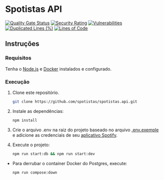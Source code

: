 # Spotistas API

[![Quality Gate Status](https://sonarcloud.io/api/project_badges/measure?project=spotistas_spotistas.api&metric=alert_status)](https://sonarcloud.io/summary/new_code?id=spotistas_spotistas.api) [![Security Rating](https://sonarcloud.io/api/project_badges/measure?project=spotistas_spotistas.api&metric=security_rating)](https://sonarcloud.io/summary/new_code?id=spotistas_spotistas.api) [![Vulnerabilities](https://sonarcloud.io/api/project_badges/measure?project=spotistas_spotistas.api&metric=vulnerabilities)](https://sonarcloud.io/summary/new_code?id=spotistas_spotistas.api) [![Duplicated Lines (%)](https://sonarcloud.io/api/project_badges/measure?project=spotistas_spotistas.api&metric=duplicated_lines_density)](https://sonarcloud.io/summary/new_code?id=spotistas_spotistas.api) [![Lines of Code](https://sonarcloud.io/api/project_badges/measure?project=spotistas_spotistas.api&metric=ncloc)](https://sonarcloud.io/summary/new_code?id=spotistas_spotistas.api)

## Instruções

### Requisitos

Tenha o [Node.js](https://nodejs.org/en/) e [Docker](https://www.docker.com/get-started/) instalados e configurado.

### Execução

1. Clone este repositório.

    ```sh
    git clone https://github.com/spotistas/spotistas.api.git
    ```

2. Instale as dependências:

    ```sh
    npm install
    ```

3. Crie o arquivo .env na raiz do projeto baseado no arquivo [.env.exemple](/docs/.env.exemple) e adicione as credenciais de seu [aplicativo Spotify](/docs/spotify/README.md#aplicativo).

4. Execute o projeto:

    ```sh
    npm run start:db && npm run start:dev
    ```

* Para derrubar o container Docker do Postgres, execute:

    ```sh
    npm run compose:down
    ```
